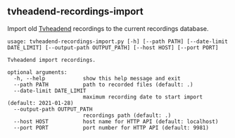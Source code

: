 ## tvheadend-recordings-import

Import old [Tvheadend](https://tvheadend.org/) recordings to the current recordings database.

```
usage: tvheadend-recordings-import.py [-h] [--path PATH] [--date-limit DATE_LIMIT] [--output-path OUTPUT_PATH] [--host HOST] [--port PORT]

Tvheadend import recordings.

optional arguments:
  -h, --help            show this help message and exit
  --path PATH           path to recorded files (default: .)
  --date-limit DATE_LIMIT
                        maximum recording date to start import (default: 2021-01-28)
  --output-path OUTPUT_PATH
                        recordings path (default: .)
  --host HOST           host name for HTTP API (default: localhost)
  --port PORT           port number for HTTP API (default: 9981)
```
